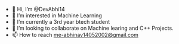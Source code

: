 - 👋 Hi, I’m @DevAbhi14
- 👀 I’m interested in Machine Learning
- 🌱 I’m currently a 3rd year btech student
- 💞️ I’m looking to collaborate on Machine learing and C++ Projects.
- 📫 How to reach me-abhinav14052002@gmail.com

<!---
DevAbhi14/DevAbhi14 is a ✨ special ✨ repository because its `README.md` (this file) appears on your GitHub profile.
You can click the Preview link to take a look at your changes.
--->

